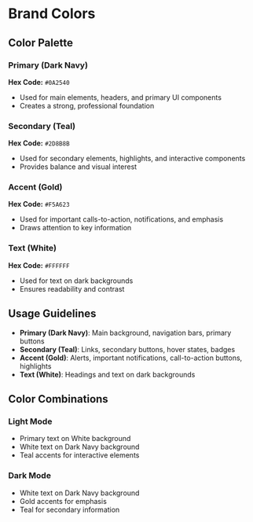 # Brand Colors

## Color Palette

### Primary (Dark Navy)
**Hex Code:** `#0A2540`
- Used for main elements, headers, and primary UI components
- Creates a strong, professional foundation

### Secondary (Teal)
**Hex Code:** `#2D8B8B`
- Used for secondary elements, highlights, and interactive components
- Provides balance and visual interest

### Accent (Gold)
**Hex Code:** `#F5A623`
- Used for important calls-to-action, notifications, and emphasis
- Draws attention to key information

### Text (White)
**Hex Code:** `#FFFFFF`
- Used for text on dark backgrounds
- Ensures readability and contrast

## Usage Guidelines

- **Primary (Dark Navy)**: Main background, navigation bars, primary buttons
- **Secondary (Teal)**: Links, secondary buttons, hover states, badges
- **Accent (Gold)**: Alerts, important notifications, call-to-action buttons, highlights
- **Text (White)**: Headings and text on dark backgrounds

## Color Combinations

### Light Mode
- Primary text on White background
- White text on Dark Navy background
- Teal accents for interactive elements

### Dark Mode
- White text on Dark Navy background
- Gold accents for emphasis
- Teal for secondary information

